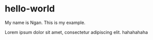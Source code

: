 # hello-world

My name is Ngan. This is my example.

Lorem ipsum dolor sit amet, consectetur adipiscing elit. 
hahahahaha
